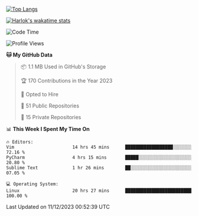 [![Top Langs](https://github-readme-stats.vercel.app/api/top-langs/?username=remisiki&theme=dracula&layout=compact&hide=Jupyter%20Notebook,CSS,HTML&langs_count=10&exclude_repo=GMM-Demux-GUI)](https://github.com/anuraghazra/github-readme-stats)

[![Harlok's wakatime stats](https://github-readme-stats.vercel.app/api/wakatime?username=@remisiki&theme=dracula&layout=compact&langs_count=10&hide=other,html,css,text,json,markdown,jupyter)](https://github.com/anuraghazra/github-readme-stats)

<!--START_SECTION:waka-->
![Code Time](http://img.shields.io/badge/Code%20Time-611%20hrs%203%20mins-blue)

![Profile Views](http://img.shields.io/badge/Profile%20Views-2-blue)

**🐱 My GitHub Data** 

> 📦 1.1 MB Used in GitHub's Storage 
 > 
> 🏆 170 Contributions in the Year 2023
 > 
> 💼 Opted to Hire
 > 
> 📜 51 Public Repositories 
 > 
> 🔑 15 Private Repositories 
 > 
📊 **This Week I Spent My Time On** 

```text
🔥 Editors: 
Vim                      14 hrs 45 mins      ██████████████████░░░░░░░   72.16 % 
PyCharm                  4 hrs 15 mins       █████░░░░░░░░░░░░░░░░░░░░   20.80 % 
Sublime Text             1 hr 26 mins        ██░░░░░░░░░░░░░░░░░░░░░░░   07.05 % 

💻 Operating System: 
Linux                    20 hrs 27 mins      █████████████████████████   100.00 % 
```


 Last Updated on 11/12/2023 00:52:39 UTC
<!--END_SECTION:waka-->
